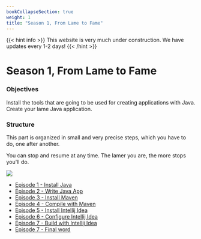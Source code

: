 ```yaml
---
bookCollapseSection: true
weight: 1
title: "Season 1, From Lame to Fame"
---
```

{{< hint info >}}
This website is very much under construction. We have updates every 1-2 days!
{{< /hint >}}
# Season 1, From Lame to Fame

### Objectives

Install the tools that are going to be used for creating applications with Java. Create your lame Java application.

### Structure

This part is organized in small and very precise steps, which you have to do, one after another. 

You can stop and resume at any time. The lamer you are, the more stops you'll do.

![](/lame.gif)

- [Episode 1 - Install Java](./episode_1/)
- [Episode 2 - Write Java App](./episode_2/)
- [Episode 3 - Install Maven](./episode_3/)
- [Episode 4 - Compile with Maven](./episode_4/)
- [Episode 5 - Install Intellij Idea](./episode_5/)
- [Episode 6 - Configure Intellij Idea](./episode_6/)
- [Episode 7 - Build with Intellij Idea](./episode_7/)
- [Episode 7 - Final word](./episode_8/)
